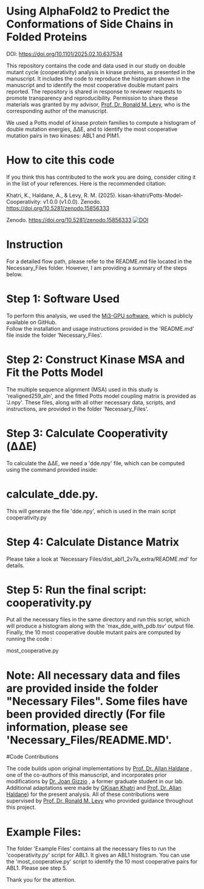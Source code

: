 # Using AlphaFold2 to Predict the Conformations of Side Chains in Folded Proteins
DOI: https://doi.org/10.1101/2025.02.10.637534

This repository contains the code and data used in our study on double mutant cycle (cooperativity) analysis in kinase proteins, as presented in the manuscript. It includes the code to reproduce the histogram shown in the manuscript and to identify the most cooperative double mutant pairs reported. The repository is shared in response to reviewer requests to promote transparency and reproducibility. Permission to share these materials was granted by my advisor, [Prof. Dr. Ronald M. Levy](https://scholar.google.com/citations?user=6CQ_uloAAAAJ&hl=en), who is the corresponding author of the manuscript.

We used a Potts model of kinase protein families to compute a histogram of double mutation energies, ΔΔE, and to identify the most cooperative mutation pairs in two kinases: ABL1 and PIM1.

# How to cite this code
If you think this has contributed to the work you are doing, consider citing it in the list of your references. Here is the recommended citation:

Khatri, K., Haldane, A., & Levy, R. M. (2025). kisan-khatri/Potts-Model-Cooperativity: v1.0.0 (v1.0.0). Zenodo. https://doi.org/10.5281/zenodo.15856333

Zenodo. https://doi.org/10.5281/zenodo.15856333
[![DOI](https://zenodo.org/badge/DOI/10.5281/zenodo.15856333.svg)](https://doi.org/10.5281/zenodo.15856333)
# Instruction

For a detailed flow path, please refer to the README.md file located in the Necessary_Files folder. However, I am providing a summary of the steps below.
# Step 1: Software Used
To perform this analysis, we used the [Mi3-GPU software](https://github.com/ahaldane/Mi3-GPU), which is publicly available on GitHub.  
Follow the installation and usage instructions provided in the 'README.md' file inside the folder 'Necessary_Files'.
# Step 2: Construct Kinase MSA and Fit the Potts Model
The multiple sequence alignment (MSA) used in this study is 'realigned259_aln', and the fitted Potts model coupling matrix is provided as 'J.npy'. These files, along with all other necessary data, scripts, and instructions, are provided in the folder 'Necessary_Files'.  
# Step 3: Calculate Cooperativity (ΔΔE)
To calculate the ΔΔE, we need a 'dde.npy' file, which can be computed using the command provided inside:
# calculate_dde.py. 
This will generate the file 'dde.npy', which is used in the main script cooperativity.py
# Step 4: Calculate Distance Matrix
Please take a look at 'Necessary Files/dist_abl1_2v7a_extra/README.md'  for details.
# Step 5: Run the final script: cooperativity.py
Put all the necessary files in the same directory and run this script, which will produce a histogram along with the 'max_dde_with_pdb.tsv' output file. Finally, the 10 most cooperative double mutant pairs are computed by running the code :

most_cooperative.py
# Note: All necessary data and files are provided inside the folder "Necessary Files". Some files have been provided directly (For file information, please see 'Necessary_Files/README.MD'.


#Code Contributions

The code builds upon original implementations by [Prof. Dr. Allan Haldane](https://scholar.google.com/citations?user=2MBqxWYAAAAJ&hl=en) , one of the co-authors of this manuscript, and incorporates prior modifications by [Dr. Joan Gizzio](https://scholar.google.com/citations?user=D5H_bWEAAAAJ&hl=en) , a former graduate student in our lab. Additional adaptations were made by [GKisan Khatri](https://scholar.google.com/citations?user=IXMrAFsAAAAJ&hl=en) and [Prof. Dr. Allan Haldane](https://scholar.google.com/citations?user=2MBqxWYAAAAJ&hl=en)) for the present analysis. All of these contributions were supervised by [Prof. Dr. Ronald M. Levy](https://scholar.google.com/citations?user=6CQ_uloAAAAJ&hl=en) who provided guidance throughout this project.

# Example Files:
The folder 'Example Files' contains all the necessary files to run the 'cooperativity.py' script for ABL1. It gives an ABL1 histogram. You can use the 'most_cooperative.py' script to identify the 10 most cooperative pairs for ABL1. Please see step 5.

Thank you for the attention.
